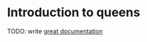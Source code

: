 # Introduction to queens

TODO: write [great documentation](http://jacobian.org/writing/great-documentation/what-to-write/)
